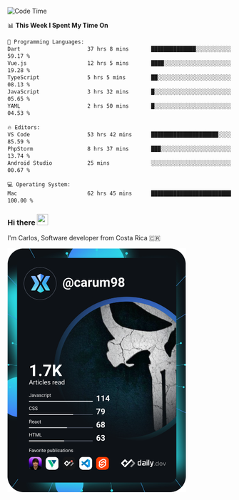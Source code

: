 
<!--START_SECTION:waka-->
![Code Time](http://img.shields.io/badge/Code%20Time-9%2C814%20hrs%2032%20mins-blue)

📊 **This Week I Spent My Time On** 

```text
💬 Programming Languages: 
Dart                     37 hrs 8 mins       ██████████████░░░░░░░░░░░   59.17 % 
Vue.js                   12 hrs 5 mins       ████░░░░░░░░░░░░░░░░░░░░░   19.28 % 
TypeScript               5 hrs 5 mins        ██░░░░░░░░░░░░░░░░░░░░░░░   08.13 % 
JavaScript               3 hrs 32 mins       █░░░░░░░░░░░░░░░░░░░░░░░░   05.65 % 
YAML                     2 hrs 50 mins       █░░░░░░░░░░░░░░░░░░░░░░░░   04.53 % 

🔥 Editors: 
VS Code                  53 hrs 42 mins      █████████████████████░░░░   85.59 % 
PhpStorm                 8 hrs 37 mins       ███░░░░░░░░░░░░░░░░░░░░░░   13.74 % 
Android Studio           25 mins             ░░░░░░░░░░░░░░░░░░░░░░░░░   00.67 % 

💻 Operating System: 
Mac                      62 hrs 45 mins      █████████████████████████   100.00 % 

```


<!--END_SECTION:waka-->

### Hi there <img src="https://media.giphy.com/media/hvRJCLFzcasrR4ia7z/giphy.gif" width="25px" height="25px">

I'm Carlos, Software developer from Costa Rica 🇨🇷

<a href="https://app.daily.dev/carum98"><img src="https://github.com/carum98/carum98/blob/main/devcard.svg" width="400" alt="Carlos Umaña Acevedo's Dev Card"/></a>
